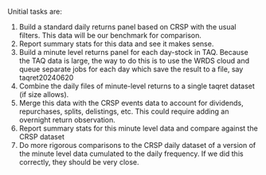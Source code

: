 Unitial tasks are:

1. Build a standard daily returns panel based on CRSP with the usual filters. This data will be our benchmark for comparison.
2. Report summary stats for this data and see it makes sense.
3. Build a minute level returns panel for each day-stock in TAQ. Because the TAQ data is large, the way to do this is to use the WRDS cloud and queue separate jobs for each day which save the result to a file, say taqret20240620
4. Combine the daily files of minute-level returns to a single taqret dataset (if size allows).
5. Merge this data with the CRSP events data to account for dividends, repurchases, splits, delistings, etc. This could require adding an overnight return observation.
6. Report summary stats for this minute level data and compare against the CRSP dataset
7. Do more rigorous comparisons to the CRSP daily dataset of a version of the minute level data cumulated to the daily frequency. If we did this correctly, they should be very close.
